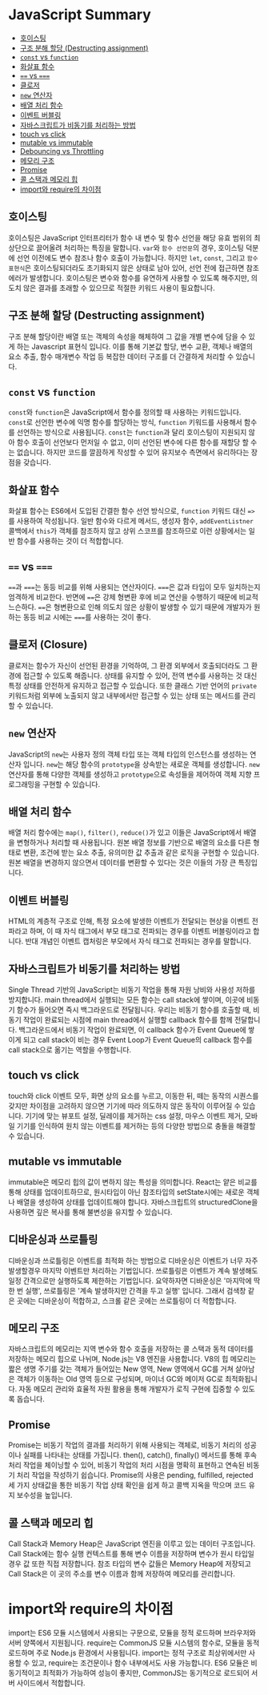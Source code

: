 # JavaScript Summary

- [호이스팅](#호이스팅)
- [구조 분해 할당 (Destructing assignment)](#구조-분해-할당-destructing-assignment)
- [`const` vs `function`](#const-vs-function)
- [화살표 함수](#화살표-함수)
- [`==` vs `===`](#-vs--equality-operators)
- [클로저](#클로저-closure)
- [`new` 연산자](#new-연산자)
- [배열 처리 함수](#배열-처리-함수)
- [이벤트 버블링](#이벤트-버블링)
- [자바스크립트가 비동기를 처리하는 방법](#자바스크립트가-비동기를-처리하는-방법)
- [touch vs click](#touch-vs-click)
- [mutable vs immutable](#mutable-vs-immutable)
- [Debouncing vs Throttling](#디바운싱과-쓰로틀링)
- [메모리 구조](#메모리-구조)
- [Promise](#promise)
- [콜 스택과 메모리 힙](#콜-스택과-메모리-힙)
- [import와 require의 차이점](#import와-require의-차이점)

## 호이스팅

호이스팅은 JavaScript 인터프리터가 함수 내 변수 및 함수 선언을 해당 유효 범위의 최상단으로 끌어올려 처리하는 특징을 말합니다. `var`와 `함수 선언문`의 경우, 호이스팅 덕분에 선언 이전에도 변수 참조나 함수 호출이 가능합니다. 하지만 `let`, `const`, 그리고 `함수 표현식`은 호이스팅되더라도 초기화되지 않은 상태로 남아 있어, 선언 전에 접근하면 참조 에러가 발생합니다. 호이스팅은 변수와 함수를 유연하게 사용할 수 있도록 해주지만, 의도치 않은 결과를 초래할 수 있으므로 적절한 키워드 사용이 필요합니다.

## 구조 분해 할당 (Destructing assignment)

구조 분해 할당이란 배열 또는 객체의 속성을 해체하여 그 값을 개별 변수에 담을 수 있게 하는 Javascript 표현식 입니다. 이를 통해 기본값 할당, 변수 교환, 객체나 배열의 요소 추출, 함수 매개변수 작업 등 복잡한 데이터 구조를 더 간결하게 처리할 수 있습니다.

## `const` vs `function`

`const`와 `function`은 JavaScript에서 함수를 정의할 때 사용하는 키워드입니다. `const`로 선언한 변수에 익명 함수를 할당하는 방식, `function` 키워드를 사용해서 함수를 선언하는 방식으로 사용됩니다. `const`는 `function`과 달리 호이스팅이 지원되지 않아 함수 호출이 선언보다 먼저일 수 없고, 이미 선언된 변수에 다른 함수를 재할당 할 수는 없습니다. 하지만 코드를 깔끔하게 작성할 수 있어 유지보수 측면에서 유리하다는 장점을 갖습니다.

## 화살표 함수

화살표 함수는 ES6에서 도입된 간결한 함수 선언 방식으로, `function` 키워드 대신 `=>`를 사용하여 작성됩니다. 일반 함수와 다르게 메서드, 생성자 함수, `addEventListner` 콜백에서 `this`가 객체를 참조하지 않고 상위 스코프를 참조하므로 이런 상황에서는 일반 함수를 사용하는 것이 더 적합합니다.

## `==` vs `===`

`==`과 `===`는 동등 비교를 위해 사용되는 연산자이다. `===`은 값과 타입이 모두 일치하는지 엄격하게 비교한다. 반면에 `==`은 강제 형변환 후에 비교 연산을 수행하기 때문에 비교적 느슨하다. `==`은 형변환으로 인해 의도치 않은 상황이 발생할 수 있기 때문에 개발자가 원하는 동등 비교 시에는 `===`를 사용하는 것이 좋다.

## 클로저 (Closure)

클로저는 함수가 자신이 선언된 환경을 기억하여, 그 환경 외부에서 호출되더라도 그 환경에 접근할 수 있도록 해줍니다. 상태를 유지할 수 있어, 전역 변수를 사용하는 것 대신 특정 상태를 안전하게 유지하고 접근할 수 있습니다. 또한 클래스 기반 언어의 `private` 키워드처럼 외부에 노출되지 않고 내부에서만 접근할 수 있는 상태 또는 메서드를 관리할 수 있습니다.

## `new` 연산자

JavaScript의 `new`는 사용자 정의 객체 타입 또는 객체 타입의 인스턴스를 생성하는 연산자 입니다. `new`는 해당 함수의 `prototype`을 상속받는 새로운 객체를 생성합니다. `new` 연산자를 통해 다양한 객체를 생성하고 `prototype`으로 속성들을 제어하여 객체 지향 프로그래밍을 구현할 수 있습니다.

## 배열 처리 함수

배열 처리 함수에는 `map()`, `filter()`, `reduce()`가 있고 이들은 JavaScript에서 배열을 변형하거나 처리할 때 사용됩니다. 원본 배열 정보를 기반으로 배열의 요소를 다른 형태로 변환, 조건에 받는 요소 추출, 유의미한 값 추출과 같은 로직을 구현할 수 있습니다. 원본 배열을 변경하지 않으면서 데이터를 변환할 수 있다는 것은 이들의 가장 큰 특징입니다.

## 이벤트 버블링

HTML의 계층적 구조로 인해, 특정 요소에 발생한 이벤트가 전달되는 현상을 이벤트 전파라고 하며, 이 때 자식 태그에서 부모 태그로 전파되는 경우를 이벤트 버블링이라고 합니다. 반대 개념인 이벤트 캡처링은 부모에서 자식 태그로 전파되는 경우를 말합니다.

## 자바스크립트가 비동기를 처리하는 방법

Single Thread 기반의 JavaScript는 비동기 작업을 통해 자원 낭비와 사용성 저하를 방지합니다. main thread에서 실행되는 모든 함수는 call stack에 쌓이며, 이곳에 비동기 함수가 들어오면 즉시 백그라운드로 전달됩니다. 우리는 비동기 함수를 호출할 때, 비동기 작업이 완료되는 시점에 main thread에서 실행할 callback 함수를 함께 전달합니다. 백그라운드에서 비동기 작업이 완료되면, 이 callback 함수가 Event Queue에 쌓이게 되고 call stack이 비는 경우 Event Loop가 Event Queue의 callback 함수를 call stack으로 옮기는 역할을 수행합니다.

## touch vs click

touch와 click 이벤트 모두, 화면 상의 요소를 누르고, 이동한 뒤, 떼는 동작의 시퀀스를 갖지만 차이점을 고려하지 않으면 기기에 따라 의도하지 않은 동작이 이루어질 수 있습니다. 기기에 맞는 뷰포트 설정, 딜레이를 제거하는 css 설정, 마우스 이벤트 제거, 모바일 기기를 인식하여 원치 않는 이벤트를 제거하는 등의 다양한 방법으로 충돌을 해결할 수 있습니다.

## mutable vs immutable

immutable은 메모리 힙의 값이 변하지 않는 특성을 의미합니다. React는 얕은 비교를 통해 상태를 업데이트하므로, 원시타입이 아닌 참조타입의 setState시에는 새로운 객체나 배열을 생성하여 상태를 업데이트해야 합니다. 자바스크립트의 structuredClone을 사용하면 깊은 복사를 통해 불변성을 유지할 수 있습니다.

## 디바운싱과 쓰로틀링

디바운싱과 쓰로틀링은 이벤트를 최적화 하는 방법으로 디바운싱은 이벤트가 너무 자주 발생할경우 마지막 이벤트만 처리하는 기법입니다. 쓰로틀링은 이벤트가 계속 발생해도 일정 간격으로만 실행하도록 제한하는 기법입니다. 요약하자면 디바운싱은 '마지막에 딱 한 번 실행', 쓰로틀링은 '계속 발생하지만 간격을 두고 실행' 입니다. 그래서 검색창 같은 곳에는 디바운싱이 적합하고, 스크롤 같은 곳에는 쓰로틀링이 더 적합합니다.

## 메모리 구조

자바스크립트의 메모리는 지역 변수와 함수 호출을 저장하는 콜 스택과 동적 데이터를 저장하는 메모리 힙으로 나뉘며, Node.js는 V8 엔진을 사용합니다. V8의 힙 메모리는 짧은 생명 주기를 갖는 객체가 들어있는 New 영역, New 영역에서 GC를 거쳐 살아남은 객체가 이동하는 Old 영역 등으로 구성되며, 마이너 GC와 메이저 GC로 최적화됩니다. 자동 메모리 관리와 효율적 자원 활용을 통해 개발자가 로직 구현에 집중할 수 있도록 돕습니다.

## Promise

Promise는 비동기 작업의 결과를 처리하기 위해 사용되는 객체로, 비동기 처리의 성공이나 실패를 나타내는 상태를 가집니다. then(), catch(), finally() 메서드를 통해 후속 처리 작업을 체이닝할 수 있어, 비동기 작업의 처리 시점을 명확히 표현하고 연속된 비동기 처리 작업을 작성하기 쉽습니다. Promise의 사용은 pending, fulfilled, rejected 세 가지 상태값을 통한 비동기 작업 상태 확인을 쉽게 하고 콜백 지옥을 막으며 코드 유지 보수성을 높입니다.

## 콜 스택과 메모리 힙

Call Stack과 Memory Heap은 JavaScript 엔진을 이루고 있는 데이터 구조입니다. Call Stack에는 함수 실행 컨텍스트를 통해 변수 이름을 저장하며 변수가 원시 타입일 경우 값 또한 직접 저장합니다. 참조 타입의 변수 값들은 Memory Heap에 저장되고 Call Stack은 이 곳의 주소를 변수 이름과 함께 저장하여 메모리를 관리합니다.

# import와 require의 차이점

import는 ES6 모듈 시스템에서 사용되는 구문으로, 모듈을 정적 로드하며 브라우저와 서버 양쪽에서 지원됩니다. require는 CommonJS 모듈 시스템의 함수로, 모듈을 동적 로드하며 주로 Node.js 환경에서 사용됩니다. import는 정적 구조로 최상위에서만 사용할 수 있고, require는 조건문이나 함수 내부에서도 사용 가능합니다. ES6 모듈은 비동기적이고 최적화가 가능하여 성능이 좋지만, CommonJS는 동기적으로 로드되어 서버 사이드에서 적합합니다.
